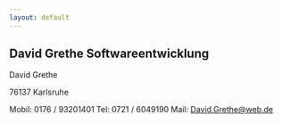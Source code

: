 ```yaml
---
layout: default
---
```


## David Grethe Softwareentwicklung 

David Grethe

76137 Karlsruhe

Mobil: 0176 / 93201401
Tel:    0721 / 6049190
Mail: David.Grethe@web.de 
